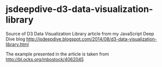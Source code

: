 jsdeepdive-d3-data-visualization-library
========================================

Source of D3 Data Visualization Library article from my JavaScript Deep Dive blog
http://jsdeepdive.blogspot.com/2014/08/d3-data-visualization-library.html

The example presented in the article is taken from http://bl.ocks.org/mbostock/4062045
